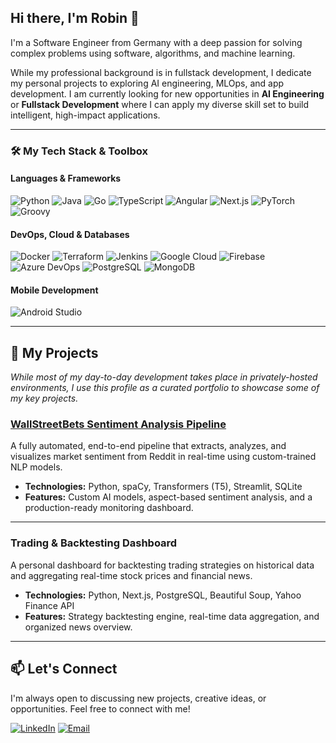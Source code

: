 ## Hi there, I'm Robin 👋

I'm a Software Engineer from Germany with a deep passion for solving complex problems using software, algorithms, and machine learning. 

While my professional background is in fullstack development, I dedicate my personal projects to exploring AI engineering, MLOps, and app development. I am currently looking for new opportunities in **AI Engineering** or **Fullstack Development** where I can apply my diverse skill set to build intelligent, high-impact applications.

---

### 🛠️ My Tech Stack & Toolbox

#### Languages & Frameworks
![Python](https://img.shields.io/badge/Python-3776AB?style=for-the-badge&logo=python&logoColor=white)
![Java](https://img.shields.io/badge/Java-ED8B00?style=for-the-badge&logo=openjdk&logoColor=white)
![Go](https://img.shields.io/badge/Go-00ADD8?style=for-the-badge&logo=go&logoColor=white)
![TypeScript](https://img.shields.io/badge/TypeScript-3178C6?style=for-the-badge&logo=typescript&logoColor=white)
![Angular](https://img.shields.io/badge/Angular-DD0031?style=for-the-badge&logo=angular&logoColor=white)
![Next.js](https://img.shields.io/badge/Next.js-000000?style=for-the-badge&logo=nextdotjs&logoColor=white)
![PyTorch](https://img.shields.io/badge/PyTorch-EE4C2C?style=for-the-badge&logo=pytorch&logoColor=white)
![Groovy](https://img.shields.io/badge/Groovy-4298B8?style=for-the-badge&logo=apachegroovy&logoColor=white)

#### DevOps, Cloud & Databases
![Docker](https://img.shields.io/badge/Docker-2496ED?style=for-the-badge&logo=docker&logoColor=white)
![Terraform](https://img.shields.io/badge/Terraform-7B42BC?style=for-the-badge&logo=terraform&logoColor=white)
![Jenkins](https://img.shields.io/badge/Jenkins-D24939?style=for-the-badge&logo=jenkins&logoColor=white)
![Google Cloud](https://img.shields.io/badge/Google_Cloud-4285F4?style=for-the-badge&logo=google-cloud&logoColor=white)
![Firebase](https://img.shields.io/badge/Firebase-FFCA28?style=for-the-badge&logo=firebase&logoColor=white)
![Azure DevOps](https://img.shields.io/badge/Azure_DevOps-0078D7?style=for-the-badge&logo=azure-devops&logoColor=white)
![PostgreSQL](https://img.shields.io/badge/PostgreSQL-4169E1?style=for-the-badge&logo=postgresql&logoColor=white)
![MongoDB](https://img.shields.io/badge/MongoDB-47A248?style=for-the-badge&logo=mongodb&logoColor=white)

#### Mobile Development
![Android Studio](https://img.shields.io/badge/Android_Studio-3DDC84?style=for-the-badge&logo=android-studio&logoColor=white)

---

## 🚀 My Projects

*While most of my day-to-day development takes place in privately-hosted environments, I use this profile as a curated portfolio to showcase some of my key projects.*

### [WallStreetBets Sentiment Analysis Pipeline](https://github.com/robinkng02/wsb-sentiment-analysis)
A fully automated, end-to-end pipeline that extracts, analyzes, and visualizes market sentiment from Reddit in real-time using custom-trained NLP models.
- **Technologies:** Python, spaCy, Transformers (T5), Streamlit, SQLite
- **Features:** Custom AI models, aspect-based sentiment analysis, and a production-ready monitoring dashboard.

---

### Trading & Backtesting Dashboard
A personal dashboard for backtesting trading strategies on historical data and aggregating real-time stock prices and financial news.
- **Technologies:** Python, Next.js, PostgreSQL, Beautiful Soup, Yahoo Finance API
- **Features:** Strategy backtesting engine, real-time data aggregation, and organized news overview.

---

## 📫 Let's Connect

I'm always open to discussing new projects, creative ideas, or opportunities. Feel free to connect with me!

[![LinkedIn](https://img.shields.io/badge/LinkedIn-0077B5?style=for-the-badge&logo=linkedin&logoColor=white)](https://www.linkedin.com/in/christopher-robin-könig/)
[![Email](https://img.shields.io/badge/Email-D14836?style=for-the-badge&logo=gmail&logoColor=white)](mailto:christopherrobin.koenig@gmail.com)
